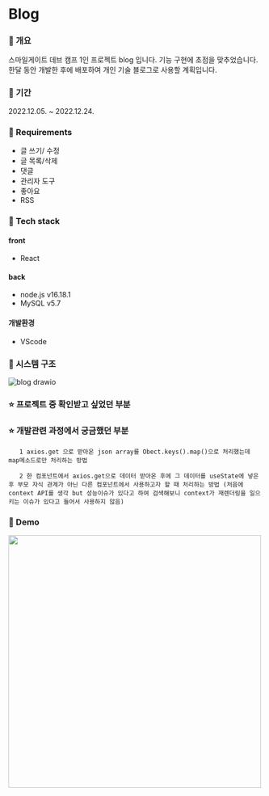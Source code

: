 # Blog 

### 📒 개요
스마일게이트 데브 캠프 1인 프로젝트 blog 입니다. 기능 구현에 초점을 맞추었습니다. 한달 동안 개발한 후에 배포하여 개인 기술 블로그로 사용할 계획입니다.
### 📗 기간
2022.12.05. ~ 2022.12.24.
### 📙 Requirements
- 글 쓰기/ 수정
- 글 목록/삭제
- 댓글
- 관리자 도구
- 좋아요
- RSS

### 📘 Tech stack
#### front
- React   

#### back
- node.js  v16.18.1
- MySQL    v5.7


#### 개발환경
- VScode

### 📔 시스템 구조
![blog drawio](https://user-images.githubusercontent.com/84880886/207066961-8c5a736c-e490-4788-8100-be6d103dad00.png)


### ⭐ 프로젝트 중 확인받고 싶었던 부분
### ⭐ 개발관련 과정에서 궁금했던 부분

       1 axios.get 으로 받아온 json array를 Obect.keys().map()으로 처리했는데 map메소드로만 처리하는 방법
       
       2 한 컴포넌트에서 axios.get으로 데이터 받아온 후에 그 데이터를 useState에 넣은 후 부모 자식 관계가 아닌 다른 컴포넌트에서 사용하고자 할 때 처리하는 방법 (처음에context API를 생각 but 성능이슈가 있다고 하여 검색해보니 context가 재렌더링을 일으키는 이슈가 있다고 들어서 사용하지 않음) 
       
      
       

### 📔 Demo
<img src="https://user-images.githubusercontent.com/84880886/205682962-058295d1-02b6-4b13-be07-3ff20414c47e.png" width="500px"/>

